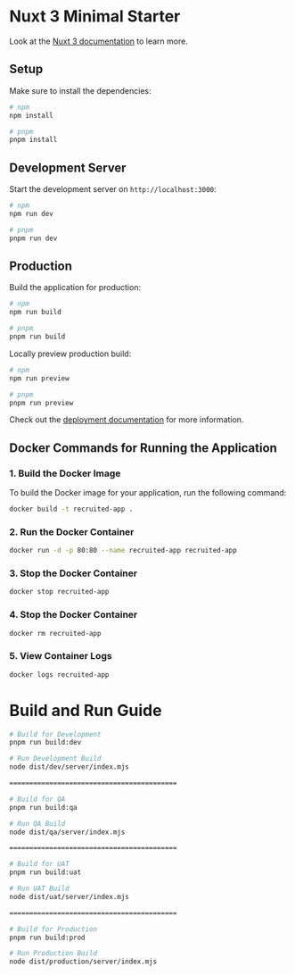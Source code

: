 # Nuxt 3 Minimal Starter

Look at the [Nuxt 3 documentation](https://nuxt.com/docs/getting-started/introduction) to learn more.

## Setup

Make sure to install the dependencies:

```bash
# npm
npm install

# pnpm
pnpm install

```

## Development Server

Start the development server on `http://localhost:3000`:

```bash
# npm
npm run dev

# pnpm
pnpm run dev

```

## Production

Build the application for production:

```bash
# npm
npm run build

# pnpm
pnpm run build

```

Locally preview production build:

```bash
# npm
npm run preview

# pnpm
pnpm run preview

```


Check out the [deployment documentation](https://nuxt.com/docs/getting-started/deployment) for more information.


## Docker Commands for Running the Application

### 1. Build the Docker Image

To build the Docker image for your application, run the following command:

```bash
docker build -t recruited-app .

```

### 2. Run the Docker Container

```bash
docker run -d -p 80:80 --name recruited-app recruited-app

```

### 3. Stop the Docker Container

```bash
docker stop recruited-app

```

### 4. Stop the Docker Container

```bash
docker rm recruited-app

```

### 5. View Container Logs

```bash
docker logs recruited-app

```

# Build and Run Guide

```bash
# Build for Development
pnpm run build:dev

# Run Development Build
node dist/dev/server/index.mjs

==========================================

# Build for QA
pnpm run build:qa

# Run QA Build
node dist/qa/server/index.mjs

==========================================

# Build for UAT
pnpm run build:uat

# Run UAT Build
node dist/uat/server/index.mjs

==========================================

# Build for Production
pnpm run build:prod

# Run Production Build
node dist/production/server/index.mjs
